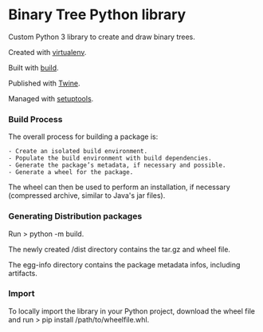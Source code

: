 # Binary Tree Python library

Custom Python 3 library to create and draw binary trees.

Created with [virtualenv](https://docs.python.org/3/library/venv.html).

Built with [build](https://pypa-build.readthedocs.io/en/stable/index.html).

Published with [Twine](https://pypi.org/project/twine/).

Managed with [setuptools](https://pypi.org/project/setuptools/).

### Build Process

The overall process for building a package is:

    - Create an isolated build environment.
    - Populate the build environment with build dependencies.
    - Generate the package’s metadata, if necessary and possible.
    - Generate a wheel for the package.

The wheel can then be used to perform an installation, if necessary (compressed archive, similar to Java's jar files).

### Generating Distribution packages

Run > python -m build.

The newly created /dist directory contains the tar.gz and wheel file.

The egg-info directory contains the package metadata infos, including artifacts.

### Import

To locally import the library in your Python project, download the wheel file and run > pip install /path/to/wheelfile.whl.

